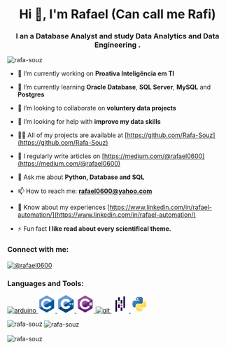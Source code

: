 <h1 align="center">Hi 👋, I'm Rafael (Can call me Rafi)</h1>
<h3 align="center">I an a Database Analyst and study Data Analytics and Data Engineering .</h3>

<p align="left"> <img src="https://komarev.com/ghpvc/?username=rafa-souz&label=Profile%20views&color=0e75b6&style=flat" alt="rafa-souz" /> </p>

- 🔭 I’m currently working on **Proativa Inteligência em TI**

- 🌱 I’m currently learning **Oracle Database**, **SQL Server**, **MySQL** and **Postgres**

- 👯 I’m looking to collaborate on **voluntery data projects**

- 🤝 I’m looking for help with **improve my data skills**

- 👨‍💻 All of my projects are available at [https://github.com/Rafa-Souz](https://github.com/Rafa-Souz)

- 📝 I regularly write articles on [https://medium.com/@rafael0600](https://medium.com/@rafael0600)

- 💬 Ask me about **Python, Database and SQL**

- 📫 How to reach me: **rafael0600@yahoo.com**

- 📄 Know about my experiences [https://www.linkedin.com/in/rafael-automation/](https://www.linkedin.com/in/rafael-automation/)

- ⚡ Fun fact **I like read about every scientifical theme.**

<h3 align="left">Connect with me:</h3>
<p align="left">
<a href="https://medium.com/@rafael0600" target="blank"><img align="center" src="https://raw.githubusercontent.com/rahuldkjain/github-profile-readme-generator/master/src/images/icons/Social/medium.svg" alt="@rafael0600" height="30" width="40" /></a>
</p>

<h3 align="left">Languages and Tools:</h3>
<p align="left"> <a href="https://www.arduino.cc/" target="_blank" rel="noreferrer"> <img src="https://cdn.worldvectorlogo.com/logos/arduino-1.svg" alt="arduino" width="40" height="40"/> </a> <a href="https://www.cprogramming.com/" target="_blank" rel="noreferrer"> <img src="https://raw.githubusercontent.com/devicons/devicon/master/icons/c/c-original.svg" alt="c" width="40" height="40"/> </a> <a href="https://www.w3schools.com/cpp/" target="_blank" rel="noreferrer"> <img src="https://raw.githubusercontent.com/devicons/devicon/master/icons/cplusplus/cplusplus-original.svg" alt="cplusplus" width="40" height="40"/> </a> <a href="https://www.w3schools.com/cs/" target="_blank" rel="noreferrer"> <img src="https://raw.githubusercontent.com/devicons/devicon/master/icons/csharp/csharp-original.svg" alt="csharp" width="40" height="40"/> </a> <a href="https://git-scm.com/" target="_blank" rel="noreferrer"> <img src="https://www.vectorlogo.zone/logos/git-scm/git-scm-icon.svg" alt="git" width="40" height="40"/> </a> <a href="https://pandas.pydata.org/" target="_blank" rel="noreferrer"> <img src="https://raw.githubusercontent.com/devicons/devicon/2ae2a900d2f041da66e950e4d48052658d850630/icons/pandas/pandas-original.svg" alt="pandas" width="40" height="40"/> </a> <a href="https://www.python.org" target="_blank" rel="noreferrer"> <img src="https://raw.githubusercontent.com/devicons/devicon/master/icons/python/python-original.svg" alt="python" width="40" height="40"/> </a> </p>

<p><img align="left" src="https://github-readme-stats.vercel.app/api/top-langs?username=rafa-souz&show_icons=true&locale=en&layout=compact" alt="rafa-souz" /></p>

<p>&nbsp;<img align="center" src="https://github-readme-stats.vercel.app/api?username=rafa-souz&show_icons=true&locale=en" alt="rafa-souz" /></p>

<p><img align="center" src="https://github-readme-streak-stats.herokuapp.com/?user=rafa-souz&" alt="rafa-souz" /></p>
